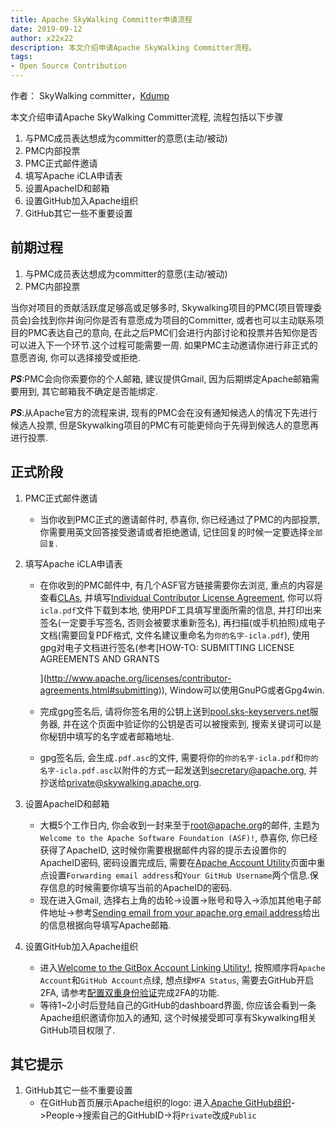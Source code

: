 ```yaml
---
title: Apache SkyWalking Committer申请流程
date: 2019-09-12
author: x22x22
description: 本文介绍申请Apache SkyWalking Committer流程。
tags:
- Open Source Contribution
---
```


作者： SkyWalking committer，[Kdump](https://github.com/x22x22)

本文介绍申请Apache SkyWalking Committer流程, 流程包括以下步骤

1. 与PMC成员表达想成为committer的意愿(主动/被动)
1. PMC内部投票
1. PMC正式邮件邀请
1. 填写Apache iCLA申请表
1. 设置ApacheID和邮箱
1. 设置GitHub加入Apache组织
1. GitHub其它一些不重要设置

## 前期过程

1. 与PMC成员表达想成为committer的意愿(主动/被动)
1. PMC内部投票

当你对项目的贡献活跃度足够高或足够多时, Skywalking项目的PMC(项目管理委员会)会找到你并询问你是否有意愿成为项目的Committer, 或者也可以主动联系项目的PMC表达自己的意向, 在此之后PMC们会进行内部讨论和投票并告知你是否可以进入下一个环节.这个过程可能需要一周.
如果PMC主动邀请你进行非正式的意愿咨询, 你可以选择接受或拒绝.

***PS***:PMC会向你索要你的个人邮箱, 建议提供Gmail, 因为后期绑定Apache邮箱需要用到, 其它邮箱我不确定是否能绑定.

***PS***:从Apache官方的流程来讲, 现有的PMC会在没有通知候选人的情况下先进行候选人投票, 但是Skywalking项目的PMC有可能更倾向于先得到候选人的意愿再进行投票.

## 正式阶段

1. PMC正式邮件邀请
   * 当你收到PMC正式的邀请邮件时, 恭喜你, 你已经通过了PMC的内部投票, 你需要用英文回答接受邀请或者拒绝邀请, 记住回复的时候一定要选择`全部回复`.
1. 填写Apache iCLA申请表
   * 在你收到的PMC邮件中, 有几个ASF官方链接需要你去浏览, 重点的内容是查看[CLAs](http://www.apache.org/licenses/contributor-agreements.html#clas), 并填写[Individual Contributor License Agreement](http://www.apache.org/licenses/icla.pdf), 你可以将`icla.pdf`文件下载到本地, 使用PDF工具填写里面所需的信息, 并打印出来签名(一定要手写签名, 否则会被要求重新签名), 再扫描(或手机拍照)成电子文档(需要回复PDF格式, 文件名建议重命名为`你的名字-icla.pdf`), 使用gpg对电子文档进行签名(参考[HOW-TO: SUBMITTING LICENSE AGREEMENTS AND GRANTS
     
     ](http://www.apache.org/licenses/contributor-agreements.html#submitting)), Window可以使用GnuPG或者Gpg4win.
   * 完成gpg签名后, 请将你签名用的公钥上送到[pool.sks-keyservers.net](http://hkps.pool.sks-keyservers.net)服务器, 并在这个页面中验证你的公钥是否可以被搜索到, 搜索关键词可以是你秘钥中填写的名字或者邮箱地址.
   * gpg签名后, 会生成`.pdf.asc`的文件, 需要将你的`你的名字-icla.pdf`和`你的名字-icla.pdf.asc`以附件的方式一起发送到<secretary@apache.org>, 并抄送给<private@skywalking.apache.org>.

1. 设置ApacheID和邮箱
   * 大概5个工作日内, 你会收到一封来至于<root@apache.org>的邮件, 主题为`Welcome to the Apache Software Foundation (ASF)!`, 恭喜你, 你已经获得了ApacheID, 这时候你需要根据邮件内容的提示去设置你的ApacheID密码, 密码设置完成后, 需要在[Apache Account Utility](https://id.apache.org/)页面中重点设置`Forwarding email address`和`Your GitHub Username`两个信息.保存信息的时候需要你填写当前的ApacheID的密码.
   * 现在进入Gmail, 选择右上角的齿轮->设置->账号和导入->添加其他电子邮件地址->参考[Sending email from your apache.org email address](https://reference.apache.org/committer/email)给出的信息根据向导填写Apache邮箱.

1. 设置GitHub加入Apache组织
   * 进入[Welcome to the GitBox Account Linking Utility!](https://gitbox.apache.org/setup/), 按照顺序将`Apache Account`和`GitHub Account`点绿, 想点绿`MFA Status`, 需要去GitHub开启2FA, 请参考[配置双重身份验证](https://help.github.com/cn/articles/configuring-two-factor-authentication)完成2FA的功能.
   * 等待1~2小时后登陆自己的GitHub的dashboard界面, 你应该会看到一条Apache组织邀请你加入的通知, 这个时候接受即可享有Skywalking相关GitHub项目权限了.

## 其它提示

1. GitHub其它一些不重要设置
   * 在GitHub首页展示Apache组织的logo: 进入[Apache GitHub组织](https://github.com/apache)->People->搜索自己的GitHubID->将`Private`改成`Public`